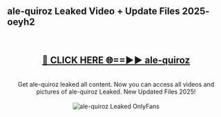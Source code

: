 <h2>ale-quiroz Leaked Video + Update Files 2025- oeyh2</h2>
<br>
<div align="center">
<h2><a href="https://libra.edu.pl?ale-quiroz" rel="nofollow">🔴 CLICK HERE 🌐==►► ale-quiroz</a></h2>
<br>
Get ale-quiroz leaked all content. Now you can access all videos and pictures of ale-quiroz Leaked. New Updated Files 2025!
<br>
<br>
<a href="https://libra.edu.pl?ale-quiroz" rel="nofollow" data-target="animated-image.originalLink"><img src="https://i.ibb.co.com/WyWwxjT/player-gif2.gif" alt="ale-quiroz Leaked OnlyFans" style="max-width: 100%; display: inline-block;" data-target="animated-image.originalImage"></a>
</div>
<br>